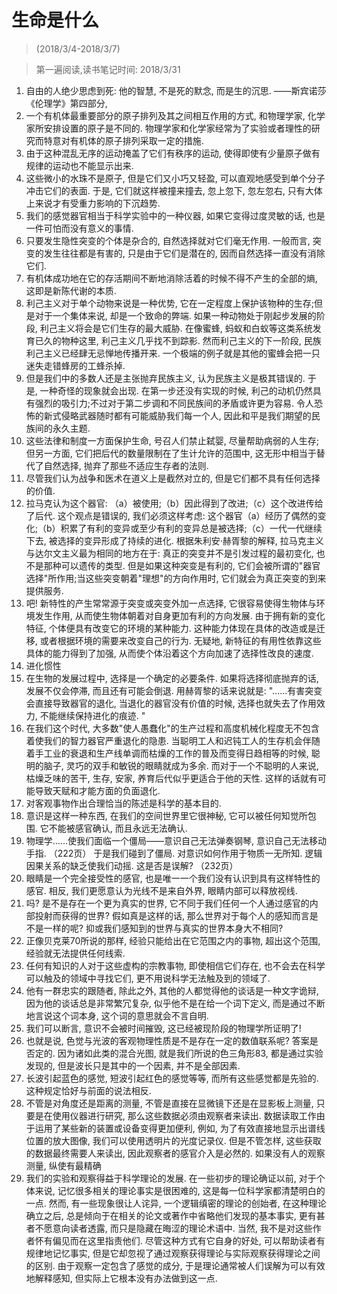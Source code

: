 # 生命是什么

> (2018/3/4-2018/3/7)

> 第一遍阅读,读书笔记时间: 2018/3/31




1. 自由的人绝少思虑到死: 他的智慧, 不是死的默念, 而是生的沉思.  ——斯宾诺莎《伦理学》第四部分,
2. 一个有机体最重要部分的原子排列及其之间相互作用的方式, 和物理学家, 化学家所安排设置的原子是不同的. 物理学家和化学家经常为了实验或者理性的研究而特意对有机体的原子排列采取一定的措施.
3. 由于这种混乱无序的运动掩盖了它们有秩序的运动, 使得即使有少量原子做有规律的运动也不能显示出来.
4. 这些微小的水珠不是原子, 但是它们又小巧又轻盈, 可以直观地感受到单个分子冲击它们的表面. 于是, 它们就这样被撞来撞去, 忽上忽下, 忽左忽右, 只有大体上来说才有受重力影响的下沉趋势.
6. 我们的感觉器官相当于科学实验中的一种仪器, 如果它变得过度灵敏的话, 也是一件可怕而没有意义的事情.
7. 只要发生隐性突变的个体是杂合的, 自然选择就对它们毫无作用. 一般而言, 突变的发生往往都是有害的, 只是由于它们是潜在的, 因而自然选择一直没有消除它们.
8. 有机体成功地在它的存活期间不断地消除活着的时候不得不产生的全部的熵, 这即是新陈代谢的本质.
9. 利己主义对于单个动物来说是一种优势, 它在一定程度上保护该物种的生存;但是对于一个集体来说, 却是一个致命的弊端. 如果一种动物处于刚起步发展的阶段, 利己主义将会是它们生存的最大威胁. 在像蜜蜂, 蚂蚁和白蚁等这类系统发育已久的物种这里, 利己主义几乎找不到踪影. 然而利己主义的下一阶段, 民族利己主义已经肆无忌惮地传播开来. 一个极端的例子就是其他的蜜蜂会把一只迷失走错蜂房的工蜂杀掉.
10. 但是我们中的多数人还是主张抛弃民族主义, 认为民族主义是极其错误的. 于是, 一种奇怪的现象就会出现. 在第一步还没有实现的时候, 利己的动机仍然具有强烈的吸引力;不过对于第二步调和不同民族间的矛盾或许更为容易. 令人恐怖的新式侵略武器随时都有可能威胁我们每一个人, 因此和平是我们期望的民族间的永久主题.
11. 这些法律和制度一方面保护生命, 号召人们禁止弑婴, 尽量帮助病弱的人生存;但另一方面, 它们把后代的数量限制在了生计允许的范围中, 这无形中相当于替代了自然选择, 抛弃了那些不适应生存者的法则.
12. 尽管我们认为战争和医术在道义上是截然对立的, 但是它们都不具有任何选择的价值.
13. 拉马克认为这个器官: （a）被使用;（b）因此得到了改进;（c）这个改进传给了后代. 这个观点是错误的, 我们必须这样考虑: 这个器官（a）经历了偶然的变化;（b）积累了有利的变异或至少有利的变异总是被选择;（c）一代一代继续下去, 被选择的变异形成了持续的进化. 根据朱利安·赫胥黎的解释, 拉马克主义与达尔文主义最为相同的地方在于: 真正的突变并不是引发过程的最初变化, 也不是那种可以遗传的类型. 但是如果这种突变是有利的, 它们会被所谓的"器官选择"所作用;当这些突变朝着"理想"的方向作用时, 它们就会为真正突变的到来提供服务.
14. 吧! 新特性的产生常常源于突变或突变外加一点选择, 它很容易使得生物体与环境发生作用, 从而使生物体朝着对自身更加有利的方向发展. 由于拥有新的变化特征, 个体便具有改变它的环境的某种能力. 这种能力体现在具体的改造或是迁移, 或者根据环境的需要来改变自己的行为. 无疑地, 新特征的有用性依靠这些具体的能力得到了加强, 从而使个体沿着这个方向加速了选择性改良的速度.
15. 进化惯性
16. 在生物的发展过程中, 选择是一个确定的必要条件. 如果将选择彻底抛弃的话, 发展不仅会停滞, 而且还有可能会倒退. 用赫胥黎的话来说就是: "……有害突变会直接导致器官的退化, 当退化的器官没有价值的时候, 选择也就失去了作用效力, 不能继续保持进化的痕迹. "
17. 在我们这个时代, 大多数"使人愚蠢化"的生产过程和高度机械化程度无不包含着使我们的智力器官严重退化的隐患. 当聪明工人和迟钝工人的生存机会伴随着手工业的衰退和生产线单调而枯燥的工作的普及而变得日趋相等的时候, 聪明的脑子, 灵巧的双手和敏锐的眼睛就成为多余. 而对于一个不聪明的人来说, 枯燥乏味的苦干, 生存, 安家, 养育后代似乎更适合于他的天性. 这样的话就有可能导致天赋和才能方面的负面退化.
18. 对客观事物作出合理恰当的陈述是科学的基本目的.
19. 意识是这样一种东西, 在我们的空间世界里它很神秘, 它可以被任何知觉所包围. 它不能被感官确认, 而且永远无法确认.
20. 物理学……使我们面临一个僵局——意识自己无法弹奏钢琴, 意识自己无法移动手指. （222页） 于是我们碰到了僵局. 对意识如何作用于物质一无所知. 逻辑因果关系的缺乏使我们动摇. 这是否是误解? （232页）
21. 眼睛是一个完全接受性的感官, 也是唯一一个我们没有认识到具有这样特性的感官. 相反, 我们更愿意认为光线不是来自外界, 眼睛内部可以释放视线.
22. 吗? 是不是存在一个更为真实的世界, 它不同于我们任何一个人通过感官的内部投射而获得的世界? 假如真是这样的话, 那么世界对于每个人的感知而言是不是一样的呢? 抑或我们感知到的世界与真实的世界本身大不相同?
23. 正像贝克莱70所说的那样, 经验只能给出在它范围之内的事物, 超出这个范围, 经验就无法提供任何线索.
24. 任何有知识的人对于这些虚构的宗教事物, 即使相信它们存在, 也不会去在科学可以触及的领域中寻找它们, 更不用说科学无法触及到的领域了.
25. 他有一群忠实的跟随者, 除此之外, 其他的人都觉得他的谈话是一种文字诡辩, 因为他的谈话总是非常繁冗复杂, 似乎他不是在给一个词下定义, 而是通过不断地言说这个词本身, 这个词的意思就会不言自明.
26. 我们可以断言, 意识不会被时间摧毁, 这已经被现阶段的物理学所证明了!
27. 也就是说, 色觉与光波的客观物理性质是不是存在一定的数值联系呢? 答案是否定的. 因为诸如此类的混合光图, 就是我们所说的色三角形83, 都是通过实验发现的, 但是波长只是其中的一个因素, 并不是全部因素.
28. 长波引起蓝色的感觉, 短波引起红色的感觉等等, 而所有这些感觉都是先验的. 这种规定恰好与前面的说法相反.
29. 不管是对角度还是距离的测量, 不管是直接在显微镜下还是在显影板上测量, 只要是在使用仪器进行研究, 那么这些数据必须由观察者来读出. 数据读取工作由于运用了某些新的装置或设备变得更加便利, 例如, 为了有效直接地显示出谱线位置的放大图像, 我们可以使用透明片的光度记录仪. 但是不管怎样, 这些获取的数据最终需要人来读出, 因此观察者的感官介入是必然的. 如果没有人的观察测量, 纵使有最精确
32. 我们的实验和观察得益于科学理论的发展. 在一些初步的理论确证以前, 对于个体来说, 记忆很多相关的理论事实是很困难的, 这是每一位科学家都清楚明白的一点. 然而, 有一些现象很让人诧异, 一个逻辑缜密的理论的创始者, 在这种理论确立之后, 总是倾向于在相关的论文或著作中省略他们发现的基本事实, 更有甚者不愿意向读者透露, 而只是隐藏在晦涩的理论术语中. 当然, 我不是对这些作者怀有偏见而在这里指责他们. 尽管这种方式有它自身的好处, 可以帮助读者有规律地记忆事实, 但是它却忽视了通过观察获得理论与实际观察获得理论之间的区别. 由于观察一定包含了感觉的成分, 于是理论通常被人们误解为可以有效地解释感知, 但实际上它根本没有办法做到这一点.
